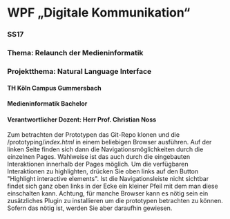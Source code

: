 # WPF „Digitale Kommunikation“ 
### SS17
### Thema: Relaunch der Medieninformatik 
### Projektthema: Natural Language Interface
#### TH Köln Campus Gummersbach 
#### Medieninformatik Bachelor 
#### Verantwortlicher Dozent: Herr Prof. Christian Noss

Zum betrachten der Prototypen das Git-Repo klonen und die /prototyping/_index.html_ in einem beliebigen Browser ausführen. Auf der linken Seite finden sich dann die Navigationsmöglichkeiten durch die einzelnen Pages. Wahlweise ist das auch durch die eingebauten Interaktionen innerhalb der Pages möglich. Um die verfügbaren Interaktionen zu highlighten, drücken Sie oben links auf den Button "Highlight interactive elements".
Ist die Navigationsleiste nicht sichtbar findet sich ganz oben links in der Ecke ein kleiner Pfeil mit dem man diese einschalten kann.
Achtung, für manche Browser kann es nötig sein ein zusätzliches Plugin zu installieren um die prototypen betrachten zu können. Sofern das nötig ist, werden Sie aber daraufhin gewiesen.

